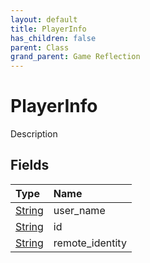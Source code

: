 ```yaml
---
layout: default
title: PlayerInfo
has_children: false
parent: Class
grand_parent: Game Reflection
---
```

# PlayerInfo
Description 

## Fields

| Type | Name |
|:-------------|:--------------|
| [String](/docs/game-reflection/components/string) | user_name |
| [String](/docs/game-reflection/components/string) | id |
| [String](/docs/game-reflection/components/string) | remote_identity |

